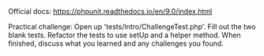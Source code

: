 Official docs:
https://phpunit.readthedocs.io/en/9.0/index.html

Practical challenge:
Open up 'tests/Intro/ChallengeTest.php'.
Fill out the two blank tests.
Refactor the tests to use setUp and a helper method.
When finished, discuss what you learned and any challenges you found.
